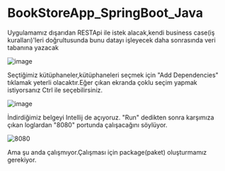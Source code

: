 # BookStoreApp_SpringBoot_Java

Uygulamamız dışarıdan RESTApi ile istek alacak,kendi business case(iş kuralları)'leri doğrultusunda bunu datayı işleyecek daha sonrasında veri tabanına yazacak

![image](https://user-images.githubusercontent.com/61595808/137022970-ca7149ce-ec96-45bd-b088-8cf602b7ffa9.png)

Seçtiğimiz kütüphaneler,kütüphaneleri seçmek için "Add Dependencies" tıklamak yeterli olacaktır.Eğer çıkan ekranda çoklu seçim yapmak istiyorsanız Ctrl ile seçebilirsiniz.

![image](https://user-images.githubusercontent.com/61595808/137024868-0e66fa64-979d-4eb5-8008-16e344916269.png)

İndirdiğimiz belgeyi Intellij de açıyoruz. "Run" dedikten sonra karşımıza çıkan loglardan "8080" portunda çalışacağını söylüyor.


![8080](https://user-images.githubusercontent.com/61595808/137025388-51d9899e-80f4-4e60-9db0-8cb4d5154c07.png)

Ama şu anda çalışmıyor.Çalışması için package(paket) oluşturmamız gerekiyor.




